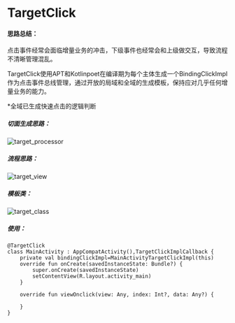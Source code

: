 # TargetClick

#### 思路总结：

​		点击事件经常会面临增量业务的冲击，下级事件也经常会和上级做交互，导致流程不清晰管理混乱。

​		TargetClick使用APT和Kotlinpoet在编译期为每个主体生成一个BindingClickImpl作为点击事件总线管理，通过开放的局域和全域的生成模板，保持应对几乎任何增量业务的能力。

*全域已生成快速点击的逻辑判断

##### 切面生成思路：

![target_processor](http://182.92.164.242:8080/young/target_processor.png)

##### 流程思路：

![target_view](http://182.92.164.242:8080/young/target_view.png)

##### 模板类：

![target_class](http://182.92.164.242:8080/young/target_class.png)

##### 使用：

```
@TargetClick
class MainActivity : AppCompatActivity(),TargetClickImplCallback {
    private val bindingClickImpl=MainActivityTargetClickImpl(this)
    override fun onCreate(savedInstanceState: Bundle?) {
        super.onCreate(savedInstanceState)
        setContentView(R.layout.activity_main)
    }
	
    override fun viewOnclick(view: Any, index: Int?, data: Any?) {

    }
}
```
